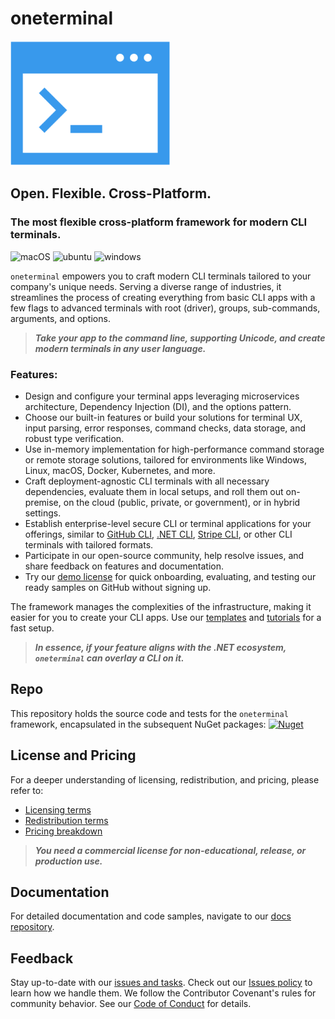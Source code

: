 # oneterminal
![terminal](terminal.png)

## Open. Flexible. Cross-Platform.
### The most flexible cross-platform framework for modern CLI terminals.

![macOS](https://img.shields.io/badge/macOS-grey?style=flat-square&logo=macos)
![ubuntu](https://img.shields.io/badge/ubuntu-grey?style=flat-square&logo=ubuntu)
![windows](https://img.shields.io/badge/windows-grey?style=flat-square&logo=windows)

`oneterminal` empowers you to craft modern CLI terminals tailored to your company's unique needs. Serving a diverse range of industries, it streamlines the process of creating everything from basic CLI apps with a few flags to advanced terminals with root (driver), groups, sub-commands, arguments, and options.

> ***Take your app to the command line, supporting Unicode, and create modern terminals in any user language.***

### **Features**:
- Design and configure your terminal apps leveraging microservices architecture, Dependency Injection (DI), and the options pattern.
- Choose our built-in features or build your solutions for terminal UX, input parsing, error responses, command checks, data storage, and robust type verification.
- Use in-memory implementation for high-performance command storage or remote storage solutions, tailored for environments like Windows, Linux, macOS, Docker, Kubernetes, and more.
- Craft deployment-agnostic CLI terminals with all necessary dependencies, evaluate them in local setups, and roll them out on-premise, on the cloud (public, private, or government), or in hybrid settings.
- Establish enterprise-level secure CLI or terminal applications for your offerings, similar to [GitHub CLI](https://cli.github.com/), [.NET CLI](https://docs.microsoft.com/en-us/dotnet/core/tools/), [Stripe CLI](https://stripe.com/docs/stripe-cli), or other CLI terminals with tailored formats.
- Participate in our open-source community, help resolve issues, and share feedback on features and documentation.
- Try our [demo license](https://docs.perpetualintelligence.com/articles/pi-demo/intro.html) for quick onboarding, evaluating, and testing our ready samples on GitHub without signing up.

The framework manages the complexities of the infrastructure, making it easier for you to create your CLI apps. Use our [templates](https://github.com/perpetualintelligence/docs/tree/main/samples/templates/pi-cli) and [tutorials](https://github.com/perpetualintelligence/docs/tree/main/samples/tutorials/pi-cli) for a fast setup.  

> ***In essence, if your feature aligns with the .NET ecosystem, `oneterminal` can overlay a CLI on it.***

## Repo
This repository holds the source code and tests for the `oneterminal` framework, encapsulated in the subsequent NuGet packages:
[![Nuget](https://img.shields.io/nuget/vpre/PerpetualIntelligence.Terminal?label=PerpetualIntelligence.Terminal)](https://www.nuget.org/packages/PerpetualIntelligence.Terminal)

## License and Pricing
For a deeper understanding of licensing, redistribution, and pricing, please refer to:
- [Licensing terms](https://terms.perpetualintelligence.com/articles/licensing.html)
- [Redistribution terms](https://terms.perpetualintelligence.com/articles/redistribution.html)
- [Pricing breakdown](https://www.perpetualintelligence.com/products/picli#pricing)

> ***You need a commercial license for non-educational, release, or production use.***

## Documentation
For detailed documentation and code samples, navigate to our [docs repository](https://github.com/perpetualintelligence/docs).

## Feedback
Stay up-to-date with our [issues and tasks](https://github.com/perpetualintelligence/cli/issues). Check out our [Issues policy](https://terms.perpetualintelligence.com/articles/issues-policy.html) to learn how we handle them. We follow the Contributor Covenant's rules for community behavior. See our [Code of Conduct](https://terms.perpetualintelligence.com/articles/CODE_OF_CONDUCT.html) for details.

